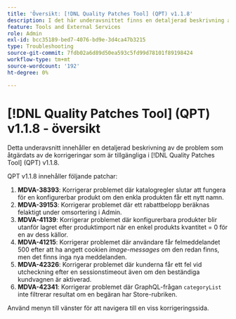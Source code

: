 ```yaml
---
title: 'Översikt: [!DNL Quality Patches Tool] (QPT) v1.1.8'
description: I det här underavsnittet finns en detaljerad beskrivning av de problem som åtgärdats av de korrigeringar som finns i  [!DNL Quality Patches Tool] (QPT) v1.1.8.
feature: Tools and External Services
role: Admin
exl-id: bcc35189-bed7-4076-bd9e-3d4ca47b3215
type: Troubleshooting
source-git-commit: 7fdb02a6d89d50ea593c5fd99d78101f89198424
workflow-type: tm+mt
source-wordcount: '192'
ht-degree: 0%

---
```


# [!DNL Quality Patches Tool] (QPT) v1.1.8 - översikt

Detta underavsnitt innehåller en detaljerad beskrivning av de problem som åtgärdats av de korrigeringar som är tillgängliga i [!DNL Quality Patches Tool] (QPT) v1.1.8.

QPT v1.1.8 innehåller följande patchar:

1. **MDVA-38393**: Korrigerar problemet där katalogregler slutar att fungera för en konfigurerbar produkt om den enkla produkten får ett nytt namn.
1. **MDVA-39153**: Korrigerar problemet där ett rabattbelopp beräknas felaktigt under omsortering i Admin.
1. **MDVA-41139**: Korrigerar problemet där konfigurerbara produkter blir utanför lagret efter produktimport när en enkel produkts kvantitet = 0 för en av dess källor.
1. **MDVA-41215**: Korrigerar problemet där användare får felmeddelandet 500 efter att ha angett cookien *image-messages* om den redan finns, men det finns inga nya meddelanden.
1. **MDVA-42326**: Korrigerar problemet där kunderna får ett fel vid utcheckning efter en sessionstimeout även om den beständiga kundvagnen är aktiverad.
1. **MDVA-42341**: Korrigerar problemet där GraphQL-frågan `categoryList` inte filtrerar resultat om en begäran har Store-rubriken.

Använd menyn till vänster för att navigera till en viss korrigeringssida.

